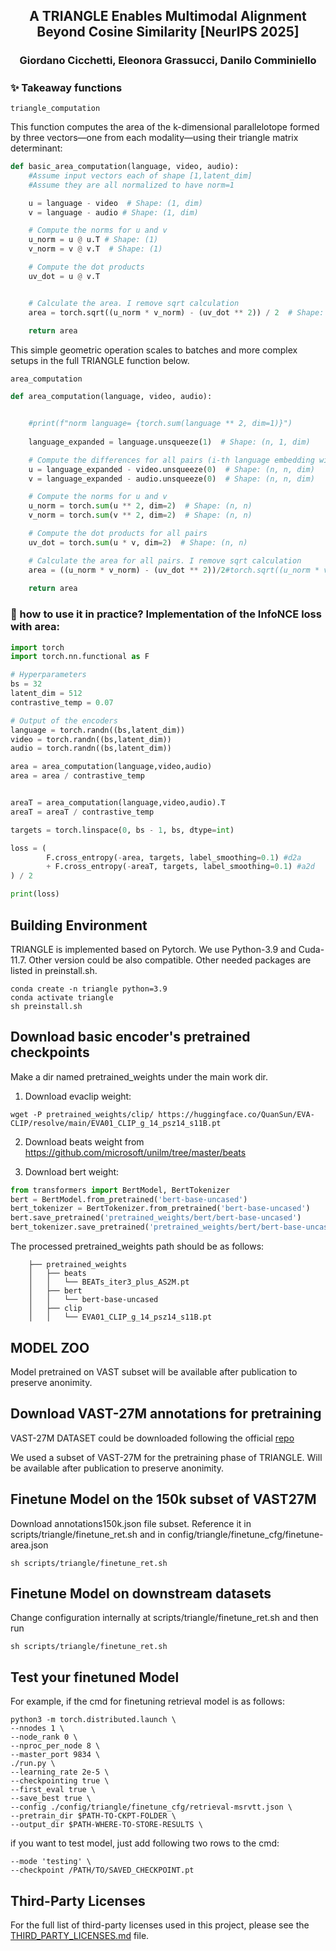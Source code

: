 <h2 align="center"> A TRIANGLE Enables Multimodal Alignment Beyond
Cosine Similarity [NeurIPS 2025]</a></h2>

<h3 align="center"> Giordano Cicchetti, Eleonora Grassucci, Danilo Comminiello
</a></h3>


<h5 align="center"> 
<h5 align="center">
     


### ✨ Takeaway functions 

`triangle_computation`

This function computes the area of the k-dimensional parallelotope formed by three vectors—one from each modality—using their triangle matrix determinant:

```python
def basic_area_computation(language, video, audio):
    #Assume input vectors each of shape [1,latent_dim]
    #Assume they are all normalized to have norm=1

    u = language - video  # Shape: (1, dim)
    v = language - audio # Shape: (1, dim)

    # Compute the norms for u and v
    u_norm = u @ u.T # Shape: (1)
    v_norm = v @ v.T  # Shape: (1)

    # Compute the dot products 
    uv_dot = u @ v.T 


    # Calculate the area. I remove sqrt calculation
    area = torch.sqrt((u_norm * v_norm) - (uv_dot ** 2)) / 2  # Shape: (n, n)
    
    return area
```


This simple geometric operation scales to batches and more complex setups in the full TRIANGLE function below.

`area_computation`


```python
def area_computation(language, video, audio):


    #print(f"norm language= {torch.sum(language ** 2, dim=1)}")
    
    language_expanded = language.unsqueeze(1)  # Shape: (n, 1, dim)

    # Compute the differences for all pairs (i-th language embedding with all j-th video/audio embeddings)
    u = language_expanded - video.unsqueeze(0)  # Shape: (n, n, dim)
    v = language_expanded - audio.unsqueeze(0)  # Shape: (n, n, dim)

    # Compute the norms for u and v
    u_norm = torch.sum(u ** 2, dim=2)  # Shape: (n, n)
    v_norm = torch.sum(v ** 2, dim=2)  # Shape: (n, n)

    # Compute the dot products for all pairs
    uv_dot = torch.sum(u * v, dim=2)  # Shape: (n, n)

    # Calculate the area for all pairs. I remove sqrt calculation
    area = ((u_norm * v_norm) - (uv_dot ** 2))/2#torch.sqrt((u_norm * v_norm) - (uv_dot ** 2)) / 2  # Shape: (n, n)
    
    return area
```

### 🧐 how to use it in practice?  Implementation of the InfoNCE loss with area:

```python
import torch
import torch.nn.functional as F

# Hyperparameters
bs = 32
latent_dim = 512
contrastive_temp = 0.07

# Output of the encoders
language = torch.randn((bs,latent_dim))
video = torch.randn((bs,latent_dim))
audio = torch.randn((bs,latent_dim))

area = area_computation(language,video,audio)
area = area / contrastive_temp


areaT = area_computation(language,video,audio).T
areaT = areaT / contrastive_temp

targets = torch.linspace(0, bs - 1, bs, dtype=int)

loss = (
        F.cross_entropy(-area, targets, label_smoothing=0.1) #d2a
        + F.cross_entropy(-areaT, targets, label_smoothing=0.1) #a2d
) / 2

print(loss)

```


## Building Environment
TRIANGLE is implemented based on Pytorch. We use Python-3.9 and Cuda-11.7. Other version could be also compatible. Other needed packages are listed in preinstall.sh.

```
conda create -n triangle python=3.9
conda activate triangle
sh preinstall.sh
```

## Download basic encoder's pretrained checkpoints
Make a dir named pretrained_weights under the main work dir.

1. Download evaclip weight:
```
wget -P pretrained_weights/clip/ https://huggingface.co/QuanSun/EVA-CLIP/resolve/main/EVA01_CLIP_g_14_psz14_s11B.pt
```
2. Download beats weight from https://github.com/microsoft/unilm/tree/master/beats

3. Download bert weight:
```python
from transformers import BertModel, BertTokenizer
bert = BertModel.from_pretrained('bert-base-uncased')
bert_tokenizer = BertTokenizer.from_pretrained('bert-base-uncased')
bert.save_pretrained('pretrained_weights/bert/bert-base-uncased')
bert_tokenizer.save_pretrained('pretrained_weights/bert/bert-base-uncased')
```


The processed  pretrained_weights path should be as follows:
```
    ├── pretrained_weights
    │   ├── beats
    │   │   └── BEATs_iter3_plus_AS2M.pt
    │   ├── bert
    │   │   └── bert-base-uncased
    │   ├── clip
    │   │   └── EVA01_CLIP_g_14_psz14_s11B.pt
```


## MODEL ZOO

Model pretrained on VAST subset will be available after publication to preserve anonimity.






## Download  VAST-27M annotations for pretraining

VAST-27M DATASET could be downloaded following the official [repo](https://github.com/TXH-mercury/VAST)

We used a subset of VAST-27M for the pretraining phase of TRIANGLE. Will be available after publication to preserve anonimity.


## Finetune  Model on the 150k subset of VAST27M
Download annotations150k.json file subset.
Reference it in scripts/triangle/finetune_ret.sh and in config/triangle/finetune_cfg/finetune-area.json
```
sh scripts/triangle/finetune_ret.sh
```


## Finetune  Model on downstream datasets
Change configuration internally at scripts/triangle/finetune_ret.sh and then run

```
sh scripts/triangle/finetune_ret.sh
```




## Test your finetuned Model
For example, if the cmd for finetuning retrieval model is as follows:

```
python3 -m torch.distributed.launch \
--nnodes 1 \
--node_rank 0 \
--nproc_per_node 8 \
--master_port 9834 \
./run.py \
--learning_rate 2e-5 \
--checkpointing true \
--first_eval true \
--save_best true \
--config ./config/triangle/finetune_cfg/retrieval-msrvtt.json \
--pretrain_dir $PATH-TO-CKPT-FOLDER \
--output_dir $PATH-WHERE-TO-STORE-RESULTS \
```

if you want to test model, just add following two rows to the cmd:
```
--mode 'testing' \
--checkpoint /PATH/TO/SAVED_CHECKPOINT.pt
```



## Third-Party Licenses

For the full list of third-party licenses used in this project, please see the [THIRD_PARTY_LICENSES.md](THIRD_PARTY_LICENSES.md) file.
